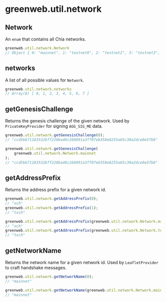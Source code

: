 # greenweb.util.network

## Network

An `enum` that contains all Chia networks.

```js
greenweb.util.network.Network
// Object { 0: "mainnet", 1: "testnet0", 2: "testnet2", 3: "testnet3", 4: "testnet4", 5: "testnet5", 6: "testnet7", 7: "testnet10", mainnet: 0, testnet0: 1, … }
```

## networks

A list of all possible values for `Network`.

```js
greenweb.util.network.networks
// Array(8) [ 0, 1, 2, 3, 4, 5, 6, 7 ]
```

## getGenesisChallenge

Returns the genesis challenge of the given network. Used by `PrivateKeyProvider` for signing `AGG_SIG_ME` data.

```js
greenweb.util.network.getGenesisChallenge(0);
// "ccd5bb71183532bff220ba46c268991a3ff07eb358e8255a65c30a2dce0e5fbb"

greenweb.util.network.getGenesisChallenge(
    greenweb.util.network.Network.mainnet
);
// "ccd5bb71183532bff220ba46c268991a3ff07eb358e8255a65c30a2dce0e5fbb"
```

## getAddressPrefix

Returns the address prefix for a given network id.

```js
greenweb.util.network.getAddressPrefix(0);
// "xch"
greenweb.util.network.getAddressPrefix(1);
// "txch"

greenweb.util.network.getAddressPrefix(greenweb.util.network.Network.mainnet);
// "xch"
greenweb.util.network.getAddressPrefix(greenweb.util.network.Network.testnet10);
// "txch"
```

## getNetworkName

Returns the network name for a given network id. Used by `LeafletProvider` to craft handshake messages.

```js
greenweb.util.network.getNetworkName(0);
// "mainnet"

greenweb.util.network.getNetworkName(greenweb.util.network.Network.mainnet);
// "mainnet"
```